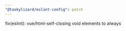 ```yaml
---
"@taskylizard/eslint-config": patch
---
```


fix(eslint): vue/html-self-closing void elements to always
